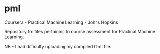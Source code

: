 pml
===

Coursera - Practical Machine Learning - Johns Hopkins

Repository for files pertaining to course assessment for Practical Machine Learning. 

NB - I had difficulty uploading my compiled html file.
